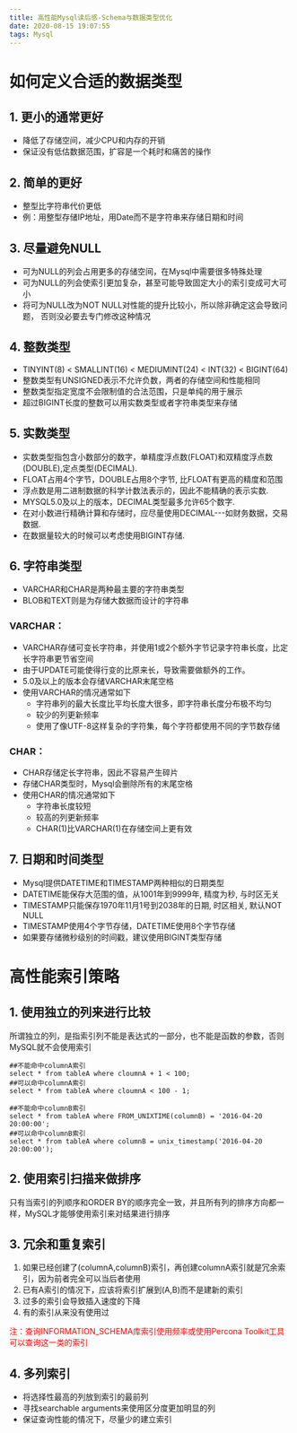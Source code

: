 ```yaml
---
title: 高性能Mysql读后感-Schema与数据类型优化
date: 2020-08-15 19:07:55
tags: Mysql
---
```


# 如何定义合适的数据类型

## 1. 更小的通常更好

- 降低了存储空间，减少CPU和内存的开销
- 保证没有低估数据范围，扩容是一个耗时和痛苦的操作

## 2. 简单的更好

- 整型比字符串代价更低
- 例：用整型存储IP地址，用Date而不是字符串来存储日期和时间

## 3. 尽量避免NULL

- 可为NULL的列会占用更多的存储空间，在Mysql中需要很多特殊处理
- 可为NULL的列会使索引更加复杂，甚至可能导致固定大小的索引变成可大可小
- 将可为NULL改为NOT NULL对性能的提升比较小，所以除非确定这会导致问题，
  否则没必要去专门修改这种情况

## 4. 整数类型

- TINYINT(8) < SMALLINT(16) < MEDIUMINT(24) < INT(32) < BIGINT(64)
- 整数类型有UNSIGNED表示不允许负数，两者的存储空间和性能相同
- 整数类型指定宽度不会限制值的合法范围，只是单纯的用于展示
- 超过BIGINT长度的整数可以用实数类型或者字符串类型来存储

## 5. 实数类型

- 实数类型指包含小数部分的数字，单精度浮点数(FLOAT)和双精度浮点数(DOUBLE),定点类型(DECIMAL).
- FLOAT占用4个字节，DOUBLE占用8个字节, 比FLOAT有更高的精度和范围
- 浮点数是用二进制数据的科学计数法表示的，因此不能精确的表示实数.
- MYSQL5.0及以上的版本，DECIMAL类型最多允许65个数字.
- 在对小数进行精确计算和存储时，应尽量使用DECIMAL---如财务数据，交易数据.
- 在数据量较大的时候可以考虑使用BIGINT存储.

## 6. 字符串类型

- VARCHAR和CHAR是两种最主要的字符串类型
- BLOB和TEXT则是为存储大数据而设计的字符串

### VARCHAR：
- VARCHAR存储可变长字符串，并使用1或2个额外字节记录字符串长度，比定长字符串更节省空间
- 由于UPDATE可能使得行变的比原来长，导致需要做额外的工作。
- 5.0及以上的版本会存储VARCHAR末尾空格
- 使用VARCHAR的情况通常如下
     + 字符串列的最大长度比平均长度大很多，即字符串长度分布极不均匀
     + 较少的列更新频率
     + 使用了像UTF-8这样复杂的字符集，每个字符都使用不同的字节数存储

### CHAR：
- CHAR存储定长字符串，因此不容易产生碎片
- 存储CHAR类型时，Mysql会删除所有的末尾空格
- 使用CHAR的情况通常如下
    + 字符串长度较短
    + 较高的列更新频率
    + CHAR(1)比VARCHAR(1)在存储空间上更有效

## 7. 日期和时间类型

- Mysql提供DATETIME和TIMESTAMP两种相似的日期类型
- DATETIME能保存大范围的值，从1001年到9999年, 精度为秒, 与时区无关
- TIMESTAMP只能保存1970年11月1号到2038年的日期, 时区相关, 默认NOT NULL
- TIMESTAMP使用4个字节存储，DATETIME使用8个字节存储
- 如果要存储微秒级别的时间戳，建议使用BIGINT类型存储

# 高性能索引策略

## 1. 使用独立的列来进行比较

所谓独立的列，是指索引列不能是表达式的一部分，也不能是函数的参数，否则MySQL就不会使用索引

```
##不能命中columnA索引
select * from tableA where cloumnA + 1 < 100;
##可以命中columnA索引
select * from tableA where cloumnA < 100 - 1;

##不能命中columnB索引
select * from tableA where FROM_UNIXTIME(columnB) = '2016-04-20 20:00:00';
##可以命中columnB索引
select * from tableA where columnB = unix_timestamp('2016-04-20 20:00:00');
```

## 2. 使用索引扫描来做排序

只有当索引的列顺序和ORDER BY的顺序完全一致，并且所有列的排序方向都一样，MySQL才能够使用索引来对结果进行排序


## 3. 冗余和重复索引

1. 如果已经创建了(columnA,columnB)索引，再创建columnA索引就是冗余索引，因为前者完全可以当后者使用
2. 已有A索引的情况下，应该将索引扩展到(A,B)而不是建新的索引
3. 过多的索引会导致插入速度的下降
4. 有的索引从来没有使用过

<font color="red">注：查询INFORMATION_SCHEMA库索引使用频率或使用Percona Toolkit工具可以查询这一类的索引</font>

## 4. 多列索引

- 将选择性最高的列放到索引的最前列
- 寻找searchable arguments来使用区分度更加明显的列
- 保证查询性能的情况下，尽量少的建立索引


